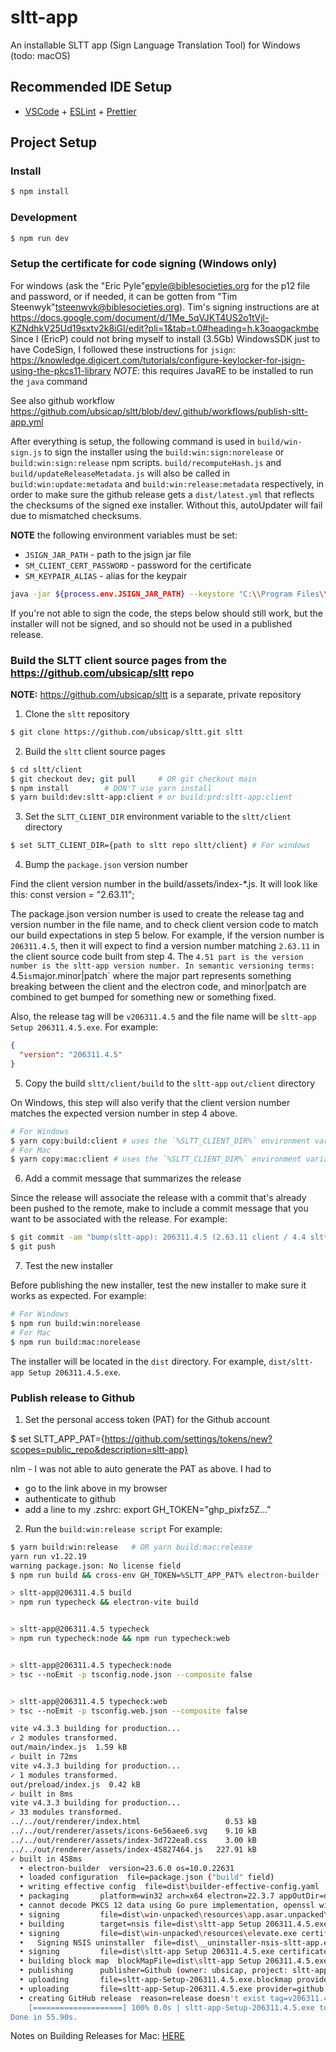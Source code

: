 # sltt-app

An installable SLTT app (Sign Language Translation Tool) for Windows (todo: macOS)

## Recommended IDE Setup

- [VSCode](https://code.visualstudio.com/) + [ESLint](https://marketplace.visualstudio.com/items?itemName=dbaeumer.vscode-eslint) + [Prettier](https://marketplace.visualstudio.com/items?itemName=esbenp.prettier-vscode)

## Project Setup

### Install

```bash
$ npm install
```

### Development

```bash
$ npm run dev
```

### Setup the certificate for code signing (Windows only)

For windows (ask the "Eric Pyle"<epyle@biblesocieties.org> for the p12 file and password, or if needed, it can be gotten from "Tim Steenwyk"<tsteenwyk@biblesocieties.org>).
Tim's signing instructions are at https://docs.google.com/document/d/1Me_5qVJKT4US2o1tVjl-KZNdhkV25Ud19sxtv2k8iGI/edit?pli=1&tab=t.0#heading=h.k3oaogackmbe
Since I (EricP) could not bring myself to install (3.5Gb) WindowsSDK just to have CodeSign, I followed these instructions for `jsign`:
https://knowledge.digicert.com/tutorials/configure-keylocker-for-jsign-using-the-pkcs11-library
*NOTE*: this requires JavaRE to be installed to run the `java` command

See also github workflow https://github.com/ubsicap/sltt/blob/dev/.github/workflows/publish-sltt-app.yml

After everything is setup, the following command is used in `build/win-sign.js` to sign the installer using the `build:win:sign:norelease` or `build:win:sign:release` npm scripts. `build/recomputeHash.js` and `build/updateReleaseMetadata.js` will also be called in `build:win:update:metadata` and `build:win:release:metadata` respectively, in order to make sure the github release gets a `dist/latest.yml` that reflects the checksums of the signed exe installer. Without this, autoUpdater will fail due to mismatched checksums.

**NOTE** the following environment variables must be set:
- `JSIGN_JAR_PATH` - path to the jsign jar file
- `SM_CLIENT_CERT_PASSWORD` - password for the certificate
- `SM_KEYPAIR_ALIAS` - alias for the keypair

```bash
java -jar ${process.env.JSIGN_JAR_PATH} --keystore "C:\\Program Files\\DigiCert\\DigiCert Keylocker Tools\\pkcs11properties.cfg" --storepass ${process.env.SM_CLIENT_CERT_PASSWORD} --storetype PKCS11 --alias ${process.env.SM_KEYPAIR_ALIAS} "${file}"`
```

If you're not able to sign the code, the steps below should still work, but the installer will not be signed, and so should not be used in a published release.

### Build the SLTT client source pages from the https://github.com/ubsicap/sltt repo

**NOTE:** https://github.com/ubsicap/sltt is a separate, private repository

1. Clone the `sltt` repository
```bash
$ git clone https://github.com/ubsicap/sltt.git sltt
```

2. Build the `sltt` client source pages
```bash
$ cd sltt/client
$ git checkout dev; git pull     # OR git checkout main   
$ npm install        # DON'T use yarn install
$ yarn build:dev:sltt-app:client # or build:prd:sltt-app:client
```

3. Set the `SLTT_CLIENT_DIR` environment variable to the `sltt/client` directory

```bash
$ set SLTT_CLIENT_DIR={path to sltt repo sltt/client} # For windows 
```

4. Bump the `package.json` version number

Find the client version number in the build/assets/index-*.js.
It will look like this: const version = "2.63.11";

The package.json version number is used to create the release tag and version number in the file name, and to check client version code to match our build expectations in step 5 below. For example, if the version number is `206311.4.5`, then it will expect to find a version number matching `2.63.11` in the client source code built from step 4. The `4.51 part is the version number is the sltt-app version number. In semantic versioning terms: `4.5` is `major.minor|patch` where the major part represents something breaking between the client and the electron code, and minor|patch are combined to get bumped for something new or something fixed.

Also, the release tag will be `v206311.4.5` and the file name will be `sltt-app Setup 206311.4.5.exe`. For example:

```json
{
  "version": "206311.4.5"
}
```

5. Copy the build `sltt/client/build` to the `sltt-app` `out/client` directory

On Windows, this step will also verify that the client version number matches the expected version number in step 4 above.

```bash
# For Windows
$ yarn copy:build:client # uses the `%SLTT_CLIENT_DIR%` environment variable from step 1.3
# For Mac
$ yarn copy:mac:client # uses the `%SLTT_CLIENT_DIR%` environment variable from step 1.3
```

6. Add a commit message that summarizes the release

Since the release will associate the release with a commit that's already been pushed to the remote, make to include a commit message that you want to be associated with the release. For example:

```bash
$ git commit -am "bump(sltt-app): 206311.4.5 (2.63.11 client / 4.4 sltt-app) add auto update"
$ git push
```

7. Test the new installer

Before publishing the new installer, test the new installer to make sure it works as expected. For example:

```bash
# For Windows
$ npm run build:win:norelease
# For Mac
$ npm run build:mac:norelease
```

The installer will be located in the `dist` directory. For example, `dist/sltt-app Setup 206311.4.5.exe`.

### Publish release to Github

1. Set the personal access token (PAT) for the Github account

$ set SLTT_APP_PAT={https://github.com/settings/tokens/new?scopes=public_repo&description=sltt-app}

nlm - I was not able to auto generate the PAT as above.
I had to
- go to the link above in my browser
- authenticate to github
- add a line to my .zshrc: export GH_TOKEN="ghp_pixfz5Z..."

2. Run the `build:win:release script` For example:

```bash
$ yarn build:win:release   # OR yarn build:mac:release
yarn run v1.22.19
warning package.json: No license field
$ npm run build && cross-env GH_TOKEN=%SLTT_APP_PAT% electron-builder --win --config --publish always

> sltt-app@206311.4.5 build
> npm run typecheck && electron-vite build


> sltt-app@206311.4.5 typecheck
> npm run typecheck:node && npm run typecheck:web


> sltt-app@206311.4.5 typecheck:node
> tsc --noEmit -p tsconfig.node.json --composite false


> sltt-app@206311.4.5 typecheck:web
> tsc --noEmit -p tsconfig.web.json --composite false

vite v4.3.3 building for production...
✓ 2 modules transformed.
out/main/index.js  1.59 kB
✓ built in 72ms
vite v4.3.3 building for production...
✓ 1 modules transformed.
out/preload/index.js  0.42 kB
✓ built in 8ms
vite v4.3.3 building for production...
✓ 33 modules transformed.
../../out/renderer/index.html                   0.53 kB
../../out/renderer/assets/icons-6e56aee6.svg    9.10 kB
../../out/renderer/assets/index-3d722ea0.css    3.00 kB
../../out/renderer/assets/index-45827464.js   227.91 kB
✓ built in 458ms
  • electron-builder  version=23.6.0 os=10.0.22631
  • loaded configuration  file=package.json ("build" field)
  • writing effective config  file=dist\builder-effective-config.yaml
  • packaging       platform=win32 arch=x64 electron=22.3.7 appOutDir=dist\win-unpacked
  • cannot decode PKCS 12 data using Go pure implementation, openssl will be used  error=pkcs12: unknown digest algorithm: 2.16.840.1.101.3.4.2.1
  • signing         file=dist\win-unpacked\resources\app.asar.unpacked\node_modules\ffmpeg-static\ffmpeg.exe certificateFile={%CSC_LINK%}
  • building        target=nsis file=dist\sltt-app Setup 206311.4.5.exe archs=x64 oneClick=true perMachine=false
  • signing         file=dist\win-unpacked\resources\elevate.exe certificateFile={%CSC_LINK%}
  •   Signing NSIS uninstaller  file=dist\__uninstaller-nsis-sltt-app.exe certificateFile={%CSC_LINK%}
  • signing         file=dist\sltt-app Setup 206311.4.5.exe certificateFile={%CSC_LINK%}
  • building block map  blockMapFile=dist\sltt-app Setup 206311.4.5.exe.blockmap
  • publishing      publisher=Github (owner: ubsicap, project: sltt-app, version: 206311.4.5)
  • uploading       file=sltt-app-Setup-206311.4.5.exe.blockmap provider=github
  • uploading       file=sltt-app-Setup-206311.4.5.exe provider=github
  • creating GitHub release  reason=release doesn't exist tag=v206311.4.5 version=206311.4.5
    [====================] 100% 0.0s | sltt-app-Setup-206311.4.5.exe to github
Done in 55.90s.
```

Notes on Building Releases for Mac: [HERE](https://docs.google.com/document/d/1Qk-bz-uRPBThCXs2rRfNnr4QIxsC3yNlM_e7eMjGGHs/edit?usp=sharing)